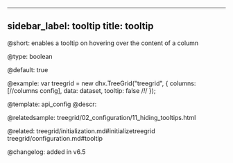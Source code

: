 
---
sidebar_label: tooltip
title: tooltip
---          

@short: enables a tooltip on hovering over the content of a column


@type: boolean


@default: true

@example: 
var treegrid = new dhx.TreeGrid("treegrid", {
	columns: [//columns config],
	data: dataset,
	tooltip: false /*!*/
});


@template:	api_config
@descr: 


@relatedsample: treegrid/02_configuration/11_hiding_tooltips.html



@related: treegrid/initialization.md#initializetreegrid
treegrid/configuration.md#tooltip

@changelog: added in v6.5